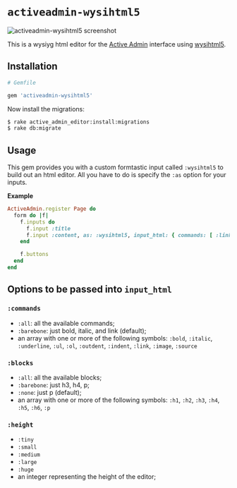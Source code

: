 # `activeadmin-wysihtml5`

![activeadmin-wysihtml5 screenshot](https://raw.github.com/stefanoverna/activeadmin-wysihtml5/master/screenshot.png)

This is a wysiyg html editor for the [Active Admin](http://activeadmin.info/)
interface using [wysihtml5](https://github.com/xing/wysihtml5).

## Installation

```ruby
# Gemfile

gem 'activeadmin-wysihtml5'
```

Now install the migrations:

```bash
$ rake active_admin_editor:install:migrations
$ rake db:migrate
```

## Usage
This gem provides you with a custom formtastic input called `:wysihtml5` to build out an html editor.
All you have to do is specify the `:as` option for your inputs.

**Example**

```ruby
ActiveAdmin.register Page do
  form do |f|
    f.inputs do
      f.input :title
      f.input :content, as: :wysihtml5, input_html: { commands: [ :link ], blocks: [ :h3, :p] }
    end

    f.buttons
  end
end
```

## Options to be passed into `input_html`

### `:commands`

* `:all`: all the available commands;
* `:barebone`: just bold, italic, and link (default);
* an array with one or more of the following symbols: `:bold`, `:italic`, `:underline`, `:ul`, `:ol`, `:outdent`, `:indent`, `:link`, `:image`, `:source`

### `:blocks`

* `:all`: all the available blocks;
* `:barebone`: just h3, h4, p;
* `:none`: just p (default);
* an array with one or more of the following symbols: `:h1`, `:h2`, `:h3`, `:h4`, `:h5`, `:h6`, `:p`

### `:height`

* `:tiny`
* `:small`
* `:medium`
* `:large`
* `:huge`
* an integer representing the height of the editor;

